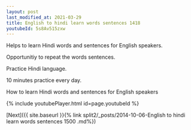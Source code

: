```yaml
---
layout: post
last_modified_at: 2021-03-29
title: English to hindi learn words sentences 1418 
youtubeId: 5s8Av515zxw
---
```

 
 
Helps to learn Hindi words and sentences for English speakers.

Opportunitiy to repeat the words sentences. 

Practice Hindi language. 
 
10 minutes practice every day. 
 
How to learn Hindi words and sentences for English speakers 
 
{% include youtubePlayer.html id=page.youtubeId %}
 
 
[Next]({{ site.baseurl }}{% link  split2/_posts/2014-10-06-English to hindi learn words sentences 1500 .md%})
 
